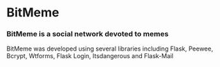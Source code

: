 # BitMeme

### BitMeme is a social network devoted to memes 

BitMeme was developed using several libraries including Flask, Peewee, Bcrypt, Wtforms, Flask Login, Itsdangerous and Flask-Mail 